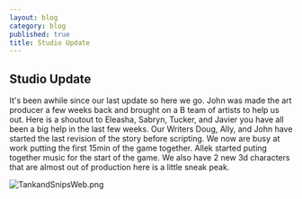 ```yaml
---
layout: blog
category: blog
published: true
title: Studio Update
---
```




## Studio Update
It's been awhile since our last update so here we go.
John was made the art producer a few weeks back and brought on a B team of artists to help us out. Here is a shoutout to Eleasha, Sabryn, Tucker, and Javier you have all been a big help in the last few
weeks.
Our Writers Doug, Ally, and John have started the last revision of the story before scripting. We now are busy at work putting the first 15min of the game together. Allek started puting together music for
the start of the game. We also have 2 new 3d characters that are almost out of production here is a little sneak peak.

![TankandSnipsWeb.png]({{site.baseurl}}/media/TankandSnipsWeb.png)
